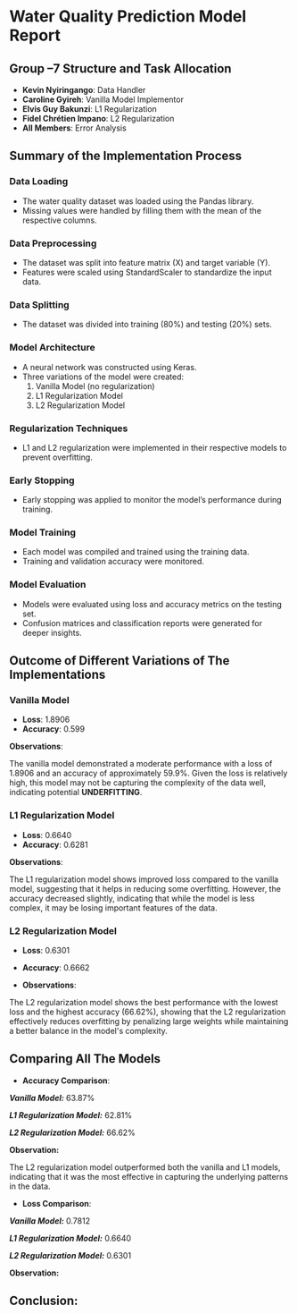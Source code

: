 # Water Quality Prediction Model Report

## Group –7 Structure and Task Allocation

- **Kevin Nyiringango**:  Data Handler
- **Caroline Gyireh**: Vanilla Model Implementor
- **Elvis Guy Bakunzi**: L1 Regularization
- **Fidel Chrétien Impano**: L2 Regularization
- **All Members**: Error Analysis

## Summary of the Implementation Process

### Data Loading
- The water quality dataset was loaded using the Pandas library.
- Missing values were handled by filling them with the mean of the respective columns.

### Data Preprocessing
- The dataset was split into feature matrix (X) and target variable (Y).
- Features were scaled using StandardScaler to standardize the input data.

### Data Splitting
- The dataset was divided into training (80%) and testing (20%) sets.

### Model Architecture
- A neural network was constructed using Keras.
- Three variations of the model were created:
  1. Vanilla Model (no regularization)
  2. L1 Regularization Model
  3. L2 Regularization Model

### Regularization Techniques
- L1 and L2 regularization were implemented in their respective models to prevent overfitting.

### Early Stopping
- Early stopping was applied to monitor the model’s performance during training.

### Model Training
- Each model was compiled and trained using the training data. 
- Training and validation accuracy were monitored.

### Model Evaluation
- Models were evaluated using loss and accuracy metrics on the testing set.
- Confusion matrices and classification reports were generated for deeper insights.

## Outcome of Different Variations of The Implementations

### Vanilla Model
- **Loss**: 1.8906
- **Accuracy**: 0.599

**Observations**:
 
The vanilla model demonstrated a moderate performance with a loss of 1.8906 and an accuracy of approximately 59.9%.
Given the loss is relatively high, this model may not be capturing the complexity of the data well, indicating potential **UNDERFITTING**.

### L1 Regularization Model
- **Loss**: 0.6640
- **Accuracy**: 0.6281


**Observations**:

The L1 regularization model shows improved loss compared to the vanilla model, suggesting that it helps in reducing some overfitting.
However, the accuracy decreased slightly, indicating that while the model is less complex, it may be losing important features of the data.

### L2 Regularization Model
- **Loss**: 0.6301
- **Accuracy**: 0.6662

- **Observations**:

The L2 regularization model shows the best performance with the lowest loss and the highest accuracy (66.62%),
showing that the L2 regularization effectively reduces overfitting by penalizing large weights while
maintaining a better balance in the model's complexity.
  

## Comparing All The Models
- **Accuracy Comparison**:

***Vanilla Model:*** 63.87%

***L1 Regularization Model:*** 62.81%

***L2 Regularization Model:*** 66.62%

**Observation:**

The L2 regularization model outperformed both the vanilla and L1 models,
indicating that it was the most effective in capturing the underlying patterns in the data.


- **Loss Comparison**:
  
***Vanilla Model:*** 0.7812

***L1 Regularization Model:*** 0.6640

***L2 Regularization Model:*** 0.6301
  
**Observation:** 




## **Conclusion**:

